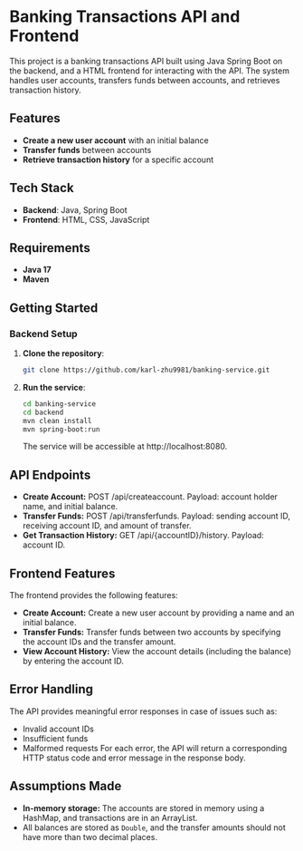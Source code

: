 # Banking Transactions API and Frontend

This project is a banking transactions API built using Java Spring Boot on the backend, and a HTML frontend for interacting with the API. The system handles user accounts, transfers funds between accounts, and retrieves transaction history.

## Features

- **Create a new user account** with an initial balance
- **Transfer funds** between accounts
- **Retrieve transaction history** for a specific account

## Tech Stack

- **Backend**: Java, Spring Boot
- **Frontend**: HTML, CSS, JavaScript

## Requirements

- **Java 17**
- **Maven**

## Getting Started

### Backend Setup

1. **Clone the repository**:
   ```bash
   git clone https://github.com/karl-zhu9981/banking-service.git
   ```
2. **Run the service**:
   ```bash
   cd banking-service
   cd backend
   mvn clean install
   mvn spring-boot:run
   ```
   The service will be accessible at http://localhost:8080.

## API Endpoints
- **Create Account:** POST /api/createaccount. Payload: account holder name, and initial balance.
- **Transfer Funds:** POST /api/transferfunds. Payload: sending account ID, receiving account ID, and amount of transfer.
- **Get Transaction History:** GET /api/{accountID}/history. Payload: account ID.

## Frontend Features
The frontend provides the following features:

- **Create Account:** Create a new user account by providing a name and an initial balance.
- **Transfer Funds:** Transfer funds between two accounts by specifying the account IDs and the transfer amount.
- **View Account History:** View the account details (including the balance) by entering the account ID.

## Error Handling
The API provides meaningful error responses in case of issues such as:

- Invalid account IDs
- Insufficient funds
- Malformed requests
For each error, the API will return a corresponding HTTP status code and error message in the response body.

## Assumptions Made
- **In-memory storage:** The accounts are stored in memory using a HashMap, and transactions are in an ArrayList.
- All balances are stored as `Double`, and the transfer amounts should not have more than two decimal places.
